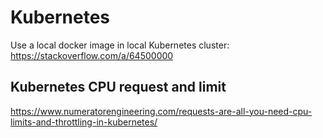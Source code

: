 # Kubernetes

Use a local docker image in local Kubernetes cluster: https://stackoverflow.com/a/64500000

## Kubernetes CPU request and limit

https://www.numeratorengineering.com/requests-are-all-you-need-cpu-limits-and-throttling-in-kubernetes/
